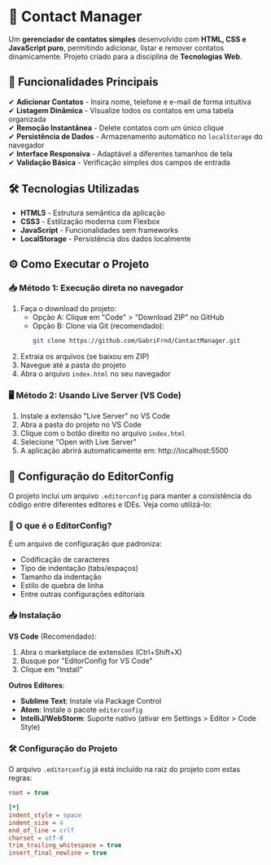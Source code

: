 # 📝 Contact Manager  

Um **gerenciador de contatos simples** desenvolvido com **HTML, CSS e JavaScript puro**, permitindo adicionar, listar e remover contatos dinamicamente. Projeto criado para a disciplina de **Tecnologias Web**.  

## 🚀 Funcionalidades Principais  
✔ **Adicionar Contatos** - Insira nome, telefone e e-mail de forma intuitiva  
✔ **Listagem Dinâmica** - Visualize todos os contatos em uma tabela organizada  
✔ **Remoção Instantânea** - Delete contatos com um único clique  
✔ **Persistência de Dados** - Armazenamento automático no `localStorage` do navegador  
✔ **Interface Responsiva** - Adaptável a diferentes tamanhos de tela  
✔ **Validação Básica** - Verificação simples dos campos de entrada  

## 🛠 Tecnologias Utilizadas  
- **HTML5** - Estrutura semântica da aplicação  
- **CSS3** - Estilização moderna com Flexbox  
- **JavaScript** - Funcionalidades sem frameworks  
- **LocalStorage** - Persistência dos dados localmente  

## ⚙️ Como Executar o Projeto

### 📥 Método 1: Execução direta no navegador
1. Faça o download do projeto:
   - Opção A: Clique em "Code" > "Download ZIP" no GitHub
   - Opção B: Clone via Git (recomendado):
     ```bash
     git clone https://github.com/GabriFrnd/ContactManager.git
     ```
2. Extraia os arquivos (se baixou em ZIP)
3. Navegue até a pasta do projeto
4. Abra o arquivo `index.html` no seu navegador

### 🖥️ Método 2: Usando Live Server (VS Code)
1. Instale a extensão "Live Server" no VS Code
2. Abra a pasta do projeto no VS Code
3. Clique com o botão direito no arquivo `index.html`
4. Selecione "Open with Live Server"
5. A aplicação abrirá automaticamente em: http://localhost:5500

## 🔧 Configuração do EditorConfig

O projeto inclui um arquivo `.editorconfig` para manter a consistência do código entre diferentes editores e IDEs. Veja como utilizá-lo:

### 📜 O que é o EditorConfig?
É um arquivo de configuração que padroniza:
- Codificação de caracteres
- Tipo de indentação (tabs/espaços)
- Tamanho da indentação
- Estilo de quebra de linha
- Entre outras configurações editoriais

### 📥 Instalação
**VS Code** (Recomendado):
1. Abra o marketplace de extensões (Ctrl+Shift+X)
2. Busque por "EditorConfig for VS Code"
3. Clique em "Install"

**Outros Editores**:
- **Sublime Text**: Instale via Package Control
- **Atom**: Instale o pacote `editorconfig`
- **IntelliJ/WebStorm**: Suporte nativo (ativar em Settings > Editor > Code Style)

### 🛠 Configuração do Projeto
O arquivo `.editorconfig` já está incluído na raiz do projeto com estas regras:

```ini
root = true

[*]
indent_style = space
indent_size = 4
end_of_line = crlf
charset = utf-8
trim_trailing_whitespace = true
insert_final_newline = true
